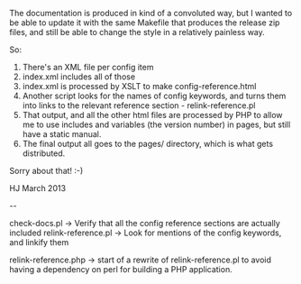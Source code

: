 The documentation is produced in kind of a convoluted way, but I wanted to
be able to update it with the same Makefile that produces the release zip
files, and still be able to change the style in a relatively painless way.

So:
1) There's an XML file per config item
2) index.xml includes all of those
3) index.xml is processed by XSLT to make config-reference.html
4) Another script looks for the names of config keywords, and turns
   them into links to the relevant reference section - relink-reference.pl
5) That output, and all the other html files are processed by PHP
   to allow me to use includes and variables (the version number) in 
   pages, but still have a static manual.
6) The final output all goes to the pages/ directory, which is what
   gets distributed.

Sorry about that! :-)

HJ March 2013


--

check-docs.pl -> Verify that all the config reference sections are actually included
relink-reference.pl -> Look for mentions of the config keywords, and linkify them

relink-reference.php -> start of a rewrite of relink-reference.pl to avoid having a dependency on perl for building a PHP application.

